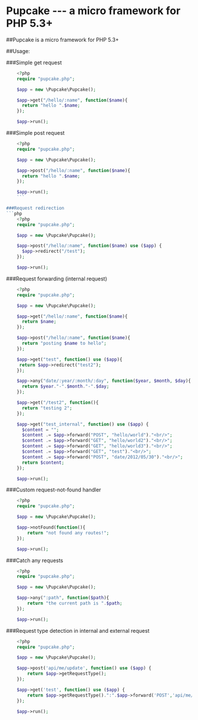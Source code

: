 Pupcake --- a micro framework for PHP 5.3+
=======================================

##Pupcake is a micro framework for PHP 5.3+

##Usage:

###Simple get request
```php
    <?php
    require "pupcake.php";

    $app = new \Pupcake\Pupcake();

    $app->get("/hello/:name", function($name){
      return "hello ".$name;
    });

    $app->run();
```

###Simple post request
```php
    <?php
    require "pupcake.php";

    $app = new \Pupcake\Pupcake();

    $app->post("/hello/:name", function($name){
      return "hello ".$name;
    });

    $app->run();
    ```

###Request redirection
```php
    <?php
    require "pupcake.php";

    $app = new \Pupcake\Pupcake();

    $app->post("/hello/:name", function($name) use ($app) {
      $app->redirect("/test");
    });

    $app->run();
```

###Request forwarding (internal request)
```php
    <?php
    require "pupcake.php";

    $app = new \Pupcake\Pupcake();

    $app->get("/hello/:name", function($name){
      return $name;
    });

    $app->post("/hello/:name", function($name){
      return "posting $name to hello";
    });

    $app->get("test", function() use ($app){
     return $app->redirect("test2");
    });

    $app->any("date/:year/:month/:day", function($year, $month, $day){
      return $year."-".$month."-".$day;
    });

    $app->get("/test2", function(){
      return "testing 2";
    });

    $app->get("test_internal", function() use ($app) {
      $content = "";
      $content .= $app->forward("POST", "hello/world")."<br/>";
      $content .= $app->forward("GET", "hello/world2")."<br/>";
      $content .= $app->forward("GET", "hello/world3")."<br/>";
      $content .= $app->forward("GET", "test")."<br/>";
      $content .= $app->forward("POST", "date/2012/05/30")."<br/>";
      return $content;
    });

    $app->run();
```

###Custom request-not-found handler
```php
    <?php
    require "pupcake.php";

    $app = new \Pupcake\Pupcake();

    $app->notFound(function(){
        return "not found any routes!";
    });

    $app->run();
```

###Catch any requests
```php
    <?php
    require "pupcake.php";

    $app = new \Pupcake\Pupcake();

    $app->any(":path", function($path){
        return "the current path is ".$path;
    });

    $app->run();
```

###Request type detection in internal and external request
```php
    <?php
    require "pupcake.php";

    $app = new \Pupcake\Pupcake();

    $app->post('api/me/update', function() use ($app) {
        return $app->getRequestType();
    });

    $app->get('test', function() use ($app) {
        return $app->getRequestType().":".$app->forward('POST','api/me/update');
    });

    $app->run();
```
